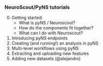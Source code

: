 ### NeuroScout/PyNS tutorials
0. Getting started:
    - What is pyNS / Neuroscout?
    - How do the components fit together?
    - What can I do with Neuroscout?
1. Introducing pyNS endpoints
2. Creating (and running!) an analysis in pyNS
3. Multi-level workflows using pyNS
4. Extracting and uploading new features
5. Adding new datasets (@alejandro)
